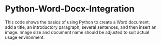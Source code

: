 # Python-Word-Docx-Integration
This code shows the basics of using Python to create a Word document, add a title, an introductory paragraph, several sentences, and then insert an image. Image size and document name should be adjusted to suit actual usage environment.
